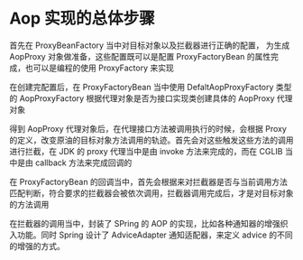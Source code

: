 # Aop 实现的总体步骤

首先在 ProxyBeanFactory 当中对目标对象以及拦截器进行正确的配置，
为生成 AopProxy 对象做准备，这些配置既可以是配置 ProxyFactoryBean 的属性完成，也可以是编程的使用 ProxyFactory 来实现

在创建完配置后，在 ProxyFactoryBean 当中使用 DefaltAopProxyFactory 类型的 AopProxyFactory 根据代理对象是否为接口实现类创建具体的 AopProxy 代理对象

得到 AopProxy 代理对象后，在代理接口方法被调用执行的时候，会根据 Proxy 的定义，改变原油的目标对象方法调用的轨迹。首先会对这些触发这些方法的调用进行拦截，在 JDK 的 proxy 代理当中是由 invoke 方法来完成的，而在 CGLIB 当中是由 callback 方法来完成回调的

在 ProxyFactoryBean 的回调当中，首先会根据来对拦截器是否与当前调用方法匹配判断，符合要求的拦截器会被依次调用，拦截器调用完成后，才是对目标对象的方法调用

在拦截器的调用当中，封装了 SPring 的 AOP 的实现，比如各种通知器的增强织入功能。同时 Spring 设计了 AdviceAdapter 通知适配器，来定义 advice 的不同的增强的方式。
